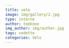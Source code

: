```yaml
---
title: velo
image: img/gallery/2.jpg
type: interne
author: teeknoo
img_author: img/author.jpg
tags: vedette
categories: Vélo
---
```


